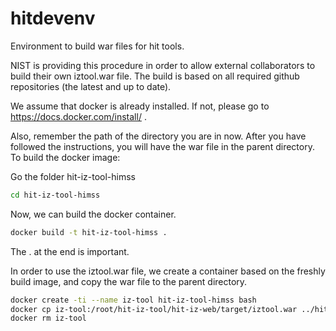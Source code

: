 # hitdevenv

Environment to build war files for hit tools.

NIST is providing this procedure in order to allow external collaborators to build their own iztool.war file.
The build is based on all required github repositories (the latest and up to date).

We assume that docker is already installed. If not, please go to https://docs.docker.com/install/ .

Also, remember the path of the directory you are in now. After you have followed the instructions, you will have the war file in the parent directory.
To build the docker image:

Go the folder hit-iz-tool-himss
```bash
cd hit-iz-tool-himss
```

Now, we can build the docker container.
```bash
docker build -t hit-iz-tool-himss .
```
The . at the end is important.

In order to use the iztool.war file, we create a container based on the freshly build image, and copy the war file to the parent directory.
```bash
docker create -ti --name iz-tool hit-iz-tool-himss bash
docker cp iz-tool:/root/hit-iz-tool/hit-iz-web/target/iztool.war ../hit-iz-tool-himss.war
docker rm iz-tool
```
